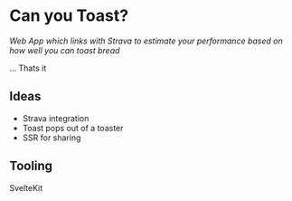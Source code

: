 # Can you Toast?

_Web App which links with Strava to estimate your performance based on how well you can toast bread_

... Thats it

## Ideas

- Strava integration
- Toast pops out of a toaster
- SSR for sharing

## Tooling

SvelteKit